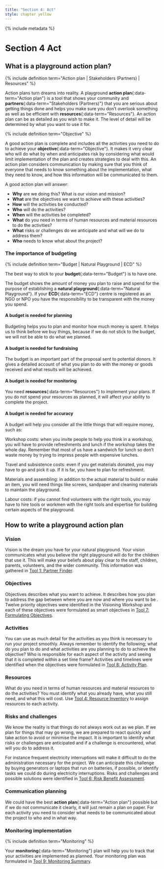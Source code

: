 ```yaml
---
title: "Section 4: Act"
style: chapter yellow
---
```


{% include metadata %}

# **Section 4** Act

## What is a playground action plan?

{% include definition term="Action plan | Stakeholders (Partners) | Resources" %}

Action plans turn dreams into reality. A playground **action plan**{:data-term="Action plan"} is a tool that shows your community and **partners**{:data-term="Stakeholders (Partners)"} that you are serious about getting things done and helps you make sure you don’t overlook something as well as be efficient with **resources**{:data-term="Resources"}. An action plan can be as detailed as you wish to make it. The level of detail will be determined by what you want to use it for.

{% include definition term="Objective" %}

A good action plan is complete and includes all the activities you need to do to achieve your **objective**{:data-term="Objective"}. It makes it very clear who will do what by when and anticipates risk by considering what would limit implementation of the plan and creates strategies to deal with this. An action plan considers communication by making sure that you think of everyone that needs to know something about the implementation, what they need to know, and how this information will be communicated to them.

A good action plan will answer:

* **Why** are we doing this? What is our vision and mission?
* **What** are the objectives we want to achieve with these activities?
* **How** will the activities be conducted?
* **Who** will do the activities?
* **When** will the activities be completed?
* **What** do you need in terms of human resources and material resources to do the activities?
* **What** risks or challenges do we anticipate and what will we do to address them?
* **Who** needs to know what about the project?

### The importance of budgeting

{% include definition term="Budget | Natural Playground | ECD" %}

The best way to stick to your **budget**{:data-term="Budget"} is to have one.

The budget shows the amount of money you plan to raise and spend for the purpose of establishing a **natural playground**{:data-term="Natural Playground"}. If your **ECD**{:data-term="ECD"} centre is registered as an NGO or NPO you have the responsibility to be transparent with the money you spend.

#### A budget is needed for planning

Budgeting helps you to plan and monitor how much money is spent. It helps us to think before we buy things, because if we do not stick to the budget, we will not be able to do what we planned.

#### A budget is needed for fundraising

The budget is an important part of the proposal sent to potential donors. It gives a detailed account of what you plan to do with the money or goods received and what results will be achieved.

#### A budget is needed for monitoring

You need **resources**{:data-term="Resources"} to implement your plans. If you do not spend your resources as planned, it will affect your ability to complete the project.

#### A budget is needed for accuracy

A budget will help you consider all the little things that will require money, such as:

Workshop costs: when you invite people to help you think in a workshop, you will have to provide refreshments and lunch if the workshop takes the whole day. Remember that most of us have a sandwich for lunch so don’t waste money by trying to impress people with expensive lunches.

Travel and subsistence costs: even if you get materials donated, you may have to go and pick it up. If it is far, you have to plan for refreshment.

Materials and assembling: in addition to the actual material to build or make an item, you will need things like screws, sandpaper and cleaning materials to maintain the playground.

Labour costs: if you cannot find volunteers with the right tools, you may have to hire tools or workmen with the right tools and expertise for building certain aspects of the playground.

## How to write a playground action plan

### Vision

Vision is the dream you have for your natural playground. Your vision communicates what you believe the right playground will do for the children that use it. This will make your beliefs about play clear to the staff, children, parents, volunteers, and the wider community. This information was gathered in [Tool 1: Partner Finder](06-01.html).

### Objectives

Objectives describes what you want to achieve. It describes how you plan to address the gap between where you are now and where you want to be . Twelve priority objectives were identified in the Visioning Workshop and each of these objectives were formulated as smart objectives in [Tool 7: Formulating Objectives](06-07.html).

### Activities

You can use as much detail for the activities as you think is necessary to run your project smoothly. Always remember to identify the following; what do you plan to do and what activities are you planning to do to achieve the objective? Who is responsible for each aspect of the activity and seeing that it is completed within a set time frame? Activities and timelines were identified when the objectives were formulated in [Tool 8: Activity Plan](06-08.html).

### Resources

What do you need in terms of human resources and material resources to do the activities? You must identify what you already have, what you still need, and what this will cost. Use [Tool 4: Resource Inventory](06-04.html) to assign resources to each activity.

### Risks and challenges

We know the reality is that things do not always work out as we plan. If we plan for things that may go wrong, we are prepared to react quickly and take action to avoid or minimise the impact. It is important to identify what risks or challenges are anticipated and if a challenge is encountered, what will you do to address it.

For instance frequent electricity interruptions will make it difficult to do the administration necessary for the project. We can anticipate this challenge by buying generators or laptops that run on batteries, if possible, or identify tasks we could do during electricity interruptions. Risks and challenges and possible solutions were identified in [Tool 6: Risk Benefit Assessment](06-06.html).

### Communication planning

We could have the best **action plan**{:data-term="Action plan"} possible but if we do not communicate it clearly, it will just remain a plan on paper. For each activity you need to consider what needs to be communicated about the project to who and in what way.

### Monitoring implementation

{% include definition term="Monitoring" %}

Your **monitoring**{:data-term="Monitoring"} plan will help you to track that your activities are implemented as planned. Your monitoring plan was formulated in [Tool 9: Monitoring Summary](06-09.html).
